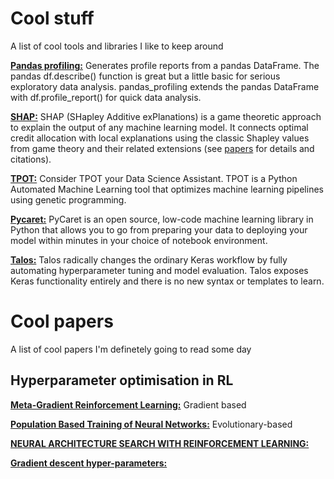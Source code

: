 # Cool stuff
A list of cool tools and libraries I like to keep around

[**Pandas profiling:**](https://github.com/pandas-profiling/pandas-profiling)
Generates profile reports from a pandas DataFrame. The pandas df.describe() function is great but a little basic for serious exploratory data analysis. pandas_profiling extends the pandas DataFrame with df.profile_report() for quick data analysis.

[**SHAP:**](https://github.com/slundberg/shap)
SHAP (SHapley Additive exPlanations) is a game theoretic approach to explain the output of any machine learning model. It connects optimal credit allocation with local explanations using the classic Shapley values from game theory and their related extensions (see [papers](https://github.com/slundberg/shap#citations) for details and citations).

[**TPOT:**](https://epistasislab.github.io/tpot/)
Consider TPOT your Data Science Assistant. TPOT is a Python Automated Machine Learning tool that optimizes machine learning pipelines using genetic programming.

[**Pycaret:**](https://pycaret.org)
PyCaret is an open source, low-code machine learning library in Python that allows you to go from preparing your data to deploying your model within minutes in your choice of notebook environment.

[**Talos:**](https://github.com/autonomio/talos)
Talos radically changes the ordinary Keras workflow by fully automating hyperparameter tuning and model evaluation. Talos exposes Keras functionality entirely and there is no new syntax or templates to learn.

# Cool papers
A list of cool papers I'm definetely going to read some day

## Hyperparameter optimisation in RL
[**Meta-Gradient Reinforcement Learning:**](https://arxiv.org/abs/1805.09801)
Gradient based

[**Population Based Training of Neural Networks:**](https://arxiv.org/abs/1711.09846)
Evolutionary-based

[**NEURAL ARCHITECTURE SEARCH WITH REINFORCEMENT LEARNING:**](https://openreview.net/pdf?id=r1Ue8Hcxg)

[**Gradient descent hyper-parameters:**](https://arxiv.org/abs/1810.02525)

